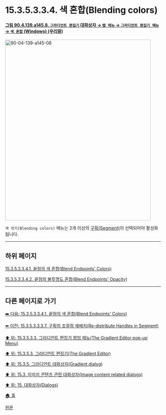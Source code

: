# 15.3.5.3.3.4. 색 혼합(Blending colors)

<a id="90-04-139-a145-08"></a>

#### [그림 90.4.139.a145.8. `그라디언트 편집기` 대화상자 → `탭 메뉴` → `그라디언트 편집기 메뉴` → `색 혼합` (Windows) (우리말)](./90-04-0139-gradient_editor.md#90-04-139-a145-08)
<img width="471" height="586" alt="90-04-139-a145-08" src="https://github.com/user-attachments/assets/9d4461b9-8228-47ea-a223-236ef7b79531" />

`색 섞기(Blending colors)` 메뉴는 2개 이상의 [구획(Segment)](./19-glossaryx-segment.md)이 선택되어야 활성화됩니다.

***

## 하위 페이지

[15.3.5.3.3.4.1. 끝점의 색 혼합(Blend Endpoints' Colors)](./15-03-05-03-03-04-01-blend_endpoint_colors.md)

[15.3.5.3.3.4.2. 끝점의 불투명도 혼합(Blend Endpoints' Opacity)](./15-03-05-03-03-04-02-blend_endpoint_opacity.md)

***

## 다른 페이지로 가기

[➡️ 다음: 15.3.5.3.3.4.1. 끝점의 색 혼합(Blend Endpoints' Colors)](./15-03-05-03-03-04-01-blend_endpoint_colors.md)

[⬅️ 이전: 15.3.5.3.3.3.7. 구획의 조절점 재배치(Re-distribute Handles in Segment)](./15-03-05-03-03-03-07-redistribute_handles_in_segment.md)

[⬆️ 위: 15.3.5.3.3. 그라디언트 편집기 팝업 메뉴(The Gradient Editor pop-up Menu)](./15-03-05-03-03-00-the_gradient_editor_pop_up_menu.md)

[⬆️ 위: 15.3.5.3. 그라디언트 편집기(The Gradient Editor)](./15-03-05-03-00-the_gradient_editor.md)

[⬆️ 위: 15.3.5. 그라디언트 대화상자(Gradient dialog)](./15-03-05-00-gradient_dialog.md)

[⬆️ 위: 15.3. 이미지 콘텐츠 관련 대화상자(Image content related dialogs)](./15-03-00-image-content-related-dialogs.md)

[⬆️ 위: 15. 대화상자(Dialogs)](./15-00-dialogs.md)

[🏠 홈](./00-home.md)

[원문](https://docs.gimp.org/2.10/ko/gimp-gradient-dialog.html#gimp-gradient-editor-dialog-menu)